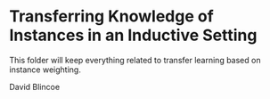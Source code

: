 # Transferring Knowledge of Instances in an Inductive Setting
This folder will keep everything related to transfer learning based on instance weighting.

David Blincoe
